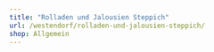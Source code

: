 ```yaml
---
title: "Rolladen und Jalousien Steppich"
url: /westendorf/rolladen-und-jalousien-steppich/
shop: Allgemein
---
```

